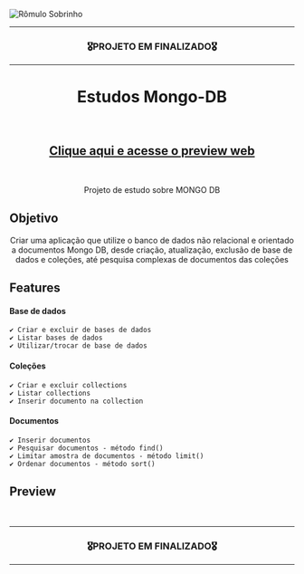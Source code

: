 ![Rômulo Sobrinho](https://user-images.githubusercontent.com/68918326/180336596-0f001ae5-5ce5-4175-bcea-78eff17add17.PNG)

<hr>
<h3 align="center">🎖️PROJETO EM FINALIZADO🎖️</h3>
<hr>

<h1 align="center">Estudos Mongo-DB</h1>
<br>
<h2 align="center"><a href="#" target="__blank">Clique aqui e acesse o preview web</a></h2>
<br>

<p align="center">Projeto de estudo sobre MONGO DB</p>


## Objetivo
<p align="center">
  Criar uma aplicação que utilize o banco de dados não relacional e orientado a documentos Mongo DB, desde criação, atualização, exclusão de base de dados e coleções, até pesquisa complexas de documentos das coleções
</p>


## Features

  #### Base de dados
    ✔️ Criar e excluir de bases de dados
    ✔️ Listar bases de dados
    ✔️ Utilizar/trocar de base de dados
  
  #### Coleções
    ✔️ Criar e excluir collections
    ✔️ Listar collections
    ✔️ Inserir documento na collection

  #### Documentos
    ✔️ Inserir documentos
    ✔️ Pesquisar documentos - método find()
    ✔️ Limitar amostra de documentos - método limit()
    ✔️ Ordenar documentos - método sort()

## Preview

<br>

<hr>
<h3 align="center">🎖️PROJETO EM FINALIZADO🎖️</h3>
<hr>
